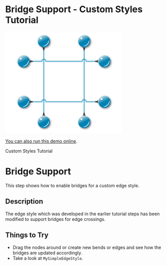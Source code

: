 # Bridge Support - Custom Styles Tutorial

<img src="../../resources/image/tutorial2step28.png" alt="demo-thumbnail" height="320"/>

[You can also run this demo online](https://live.yworks.com/demos/02-tutorial-custom-styles/28-bridge-support/index.html).

Custom Styles Tutorial

# Bridge Support

This step shows how to enable bridges for a custom edge style.

## Description

The edge style which was developed in the earlier tutorial steps has been modified to support bridges for edge crossings.

## Things to Try

- Drag the nodes around or create new bends or edges and see how the bridges are updated accordingly.
- Take a look at `MySimpleEdgeStyle`.
